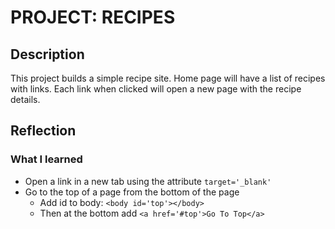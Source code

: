 # PROJECT: RECIPES

## Description

This project builds a simple recipe site. Home page will have a list of recipes with links. Each link when clicked will open a new page with the recipe details.

## Reflection

### What I learned

- Open a link in a new tab using the attribute `target='_blank'`
- Go to the top of a page from the bottom of the page
  - Add id to body: `<body id='top'></body>`
  - Then at the bottom add `<a href='#top'>Go To Top</a>`
